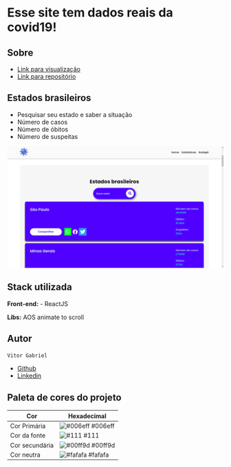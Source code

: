 
# Esse site tem dados reais da covid19!


## Sobre

 - [Link para visualização](https://coronabrr.netlify.app/)
 - [Link para repositório](https://github.com/vgabrielk/CovidAPI)

## Estados brasileiros

- Pesquisar seu estado e saber a situação
- Número de casos
- Número de óbitos
- Número de suspeitas

<img src="src/assets/img/imgst.png" alt='mask' />


## Stack utilizada

**Front-end:** - ReactJS

**Libs:** AOS animate to scroll
## Autor

`Vitor Gabriel`

- [Github ](https://www.github.com/vgabrielk)
- [Linkedin](https://www.linkedin.com/in/vitorfelix03/)
## Paleta de cores do projeto
| Cor               | Hexadecimal                                                |
| ----------------- | ---------------------------------------------------------------- |
| Cor Primária       | ![#006eff](https://via.placeholder.com/10/006eff?text=+) #006eff |
| Cor da fonte       | ![#111](https://via.placeholder.com/10/111?text=+) #111 |
| Cor secundária       | ![#00ff9d](https://via.placeholder.com/10/00ff9d?text=+) #00ff9d |
| Cor neutra       | ![#fafafa](https://via.placeholder.com/10/fafafa?text=+) #fafafa |

